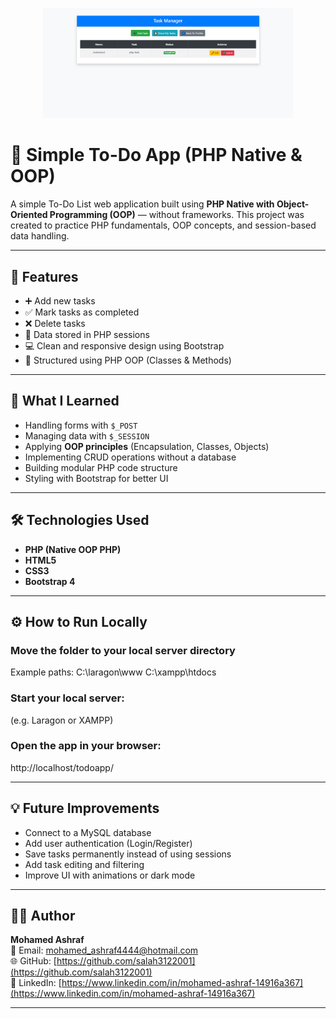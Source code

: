 <p align="center">
  <img src="assets/todoapp.png" alt="Todo App Screenshot" width="400"/>
</p>

# 📝 Simple To-Do App (PHP Native & OOP)

A simple To-Do List web application built using **PHP Native with Object-Oriented Programming (OOP)** — without frameworks.
This project was created to practice PHP fundamentals, OOP concepts, and session-based data handling.

---

## 🚀 Features
- ➕ Add new tasks  
- ✅ Mark tasks as completed  
- ❌ Delete tasks  
- 💾 Data stored in PHP sessions  
- 💻 Clean and responsive design using Bootstrap  
- 🧱 Structured using PHP OOP (Classes & Methods)

---

## 🧠 What I Learned
- Handling forms with `$_POST`  
- Managing data with `$_SESSION`  
- Applying **OOP principles** (Encapsulation, Classes, Objects)  
- Implementing CRUD operations without a database  
- Building modular PHP code structure  
- Styling with Bootstrap for better UI

---

## 🛠️ Technologies Used
- **PHP (Native OOP PHP)**  
- **HTML5**  
- **CSS3**  
- **Bootstrap 4**

---

## ⚙️ How to Run Locally

### Move the folder to your local server directory  
Example paths:
C:\laragon\www
C:\xampp\htdocs

### Start your local server:  
(e.g. Laragon or XAMPP)

### Open the app in your browser:
http://localhost/todoapp/


---

## 💡 Future Improvements
- Connect to a MySQL database  
- Add user authentication (Login/Register)  
- Save tasks permanently instead of using sessions  
- Add task editing and filtering  
- Improve UI with animations or dark mode

---

## 🧑‍💻 Author
 **Mohamed Ashraf**  
  📧 Email: mohamed_ashraf4444@hotmail.com  
  🌐 GitHub: [https://github.com/salah3122001](https://github.com/salah3122001)  
  🔗 LinkedIn: [https://www.linkedin.com/in/mohamed-ashraf-14916a367](https://www.linkedin.com/in/mohamed-ashraf-14916a367)
       

---
